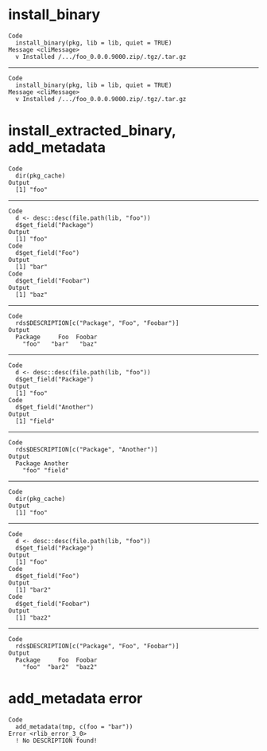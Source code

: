 # install_binary

    Code
      install_binary(pkg, lib = lib, quiet = TRUE)
    Message <cliMessage>
      v Installed /.../foo_0.0.0.9000.zip/.tgz/.tar.gz

---

    Code
      install_binary(pkg, lib = lib, quiet = TRUE)
    Message <cliMessage>
      v Installed /.../foo_0.0.0.9000.zip/.tgz/.tar.gz

# install_extracted_binary, add_metadata

    Code
      dir(pkg_cache)
    Output
      [1] "foo"

---

    Code
      d <- desc::desc(file.path(lib, "foo"))
      d$get_field("Package")
    Output
      [1] "foo"
    Code
      d$get_field("Foo")
    Output
      [1] "bar"
    Code
      d$get_field("Foobar")
    Output
      [1] "baz"

---

    Code
      rds$DESCRIPTION[c("Package", "Foo", "Foobar")]
    Output
      Package     Foo  Foobar 
        "foo"   "bar"   "baz" 

---

    Code
      d <- desc::desc(file.path(lib, "foo"))
      d$get_field("Package")
    Output
      [1] "foo"
    Code
      d$get_field("Another")
    Output
      [1] "field"

---

    Code
      rds$DESCRIPTION[c("Package", "Another")]
    Output
      Package Another 
        "foo" "field" 

---

    Code
      dir(pkg_cache)
    Output
      [1] "foo"

---

    Code
      d <- desc::desc(file.path(lib, "foo"))
      d$get_field("Package")
    Output
      [1] "foo"
    Code
      d$get_field("Foo")
    Output
      [1] "bar2"
    Code
      d$get_field("Foobar")
    Output
      [1] "baz2"

---

    Code
      rds$DESCRIPTION[c("Package", "Foo", "Foobar")]
    Output
      Package     Foo  Foobar 
        "foo"  "bar2"  "baz2" 

# add_metadata error

    Code
      add_metadata(tmp, c(foo = "bar"))
    Error <rlib_error_3_0>
      ! No DESCRIPTION found!


